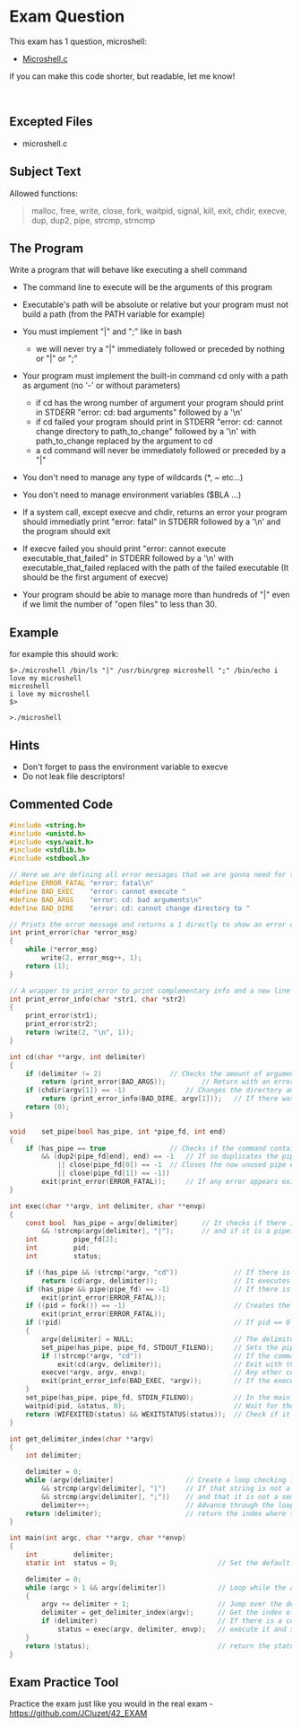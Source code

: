 # Exam Question

This exam has 1 question, microshell:

- [Microshell.c](https://github.com/pasqualerossi/42-School-Exam-Rank-04/blob/main/microshell.c)

if you can make this code shorter, but readable, let me know!

<br>

## Excepted Files

- microshell.c

## Subject Text

Allowed functions: 

> malloc, free, write, close, fork, waitpid, signal, kill, exit, chdir, execve, dup, dup2, pipe, strcmp, strncmp


## The Program
Write a program that will behave like executing a shell command

- The command line to execute will be the arguments of this program

- Executable's path will be absolute or relative but your program must not build a path (from the PATH variable for example)

- You must implement "|" and ";" like in bash
	- we will never try a "|" immediately followed or preceded by nothing or "|" or ";"

- Your program must implement the built-in command cd only with a path as argument (no '-' or without parameters)
	- if cd has the wrong number of argument your program should print in STDERR "error: cd: bad arguments" followed by a '\n'
	- if cd failed your program should print in STDERR "error: cd: cannot change directory to path_to_change" followed by a '\n' with path_to_change replaced by the argument to cd
	- a cd command will never be immediately followed or preceded by a "|"

- You don't need to manage any type of wildcards (*, ~ etc...)

- You don't need to manage environment variables ($BLA ...)

- If a system call, except execve and chdir, returns an error your program should immediatly print "error: fatal" in STDERR followed by a '\n' and the program should exit

- If execve failed you should print "error: cannot execute executable_that_failed" in STDERR followed by a '\n' with executable_that_failed replaced with the path of the failed executable (It should be the first argument of execve)

- Your program should be able to manage more than hundreds of "|" even if we limit the number of "open files" to less than 30.

## Example

for example this should work:
```
$>./microshell /bin/ls "|" /usr/bin/grep microshell ";" /bin/echo i love my microshell
microshell
i love my microshell
$>

>./microshell 
```

## Hints
- Don't forget to pass the environment variable to execve
- Do not leak file descriptors!

## Commented Code

```c
#include <string.h>
#include <unistd.h>
#include <sys/wait.h>
#include <stdlib.h>
#include <stdbool.h>

// Here we are defining all error messages that we are gonna need for the microshell
#define ERROR_FATAL	"error: fatal\n"
#define BAD_EXEC	"error: cannot execute "
#define BAD_ARGS	"error: cd: bad arguments\n"
#define BAD_DIRE	"error: cd: cannot change directory to "

// Prints the error message and returns a 1 directly to show an error occurring
int	print_error(char *error_msg)
{
	while (*error_msg)
		write(2, error_msg++, 1);
	return (1);
}

// A wrapper to print_error to print complementary info and a new line at the end
int	print_error_info(char *str1, char *str2)
{
	print_error(str1);
	print_error(str2);
	return (write(2, "\n", 1));
}

int	cd(char **argv, int delimiter)
{
	if (delimiter != 2)					// Checks the amount of arguments
		return (print_error(BAD_ARGS));			// Return with an error message stating that the arguments are wrong
	if (chdir(argv[1]) == -1)				// Changes the directory and check if an error occurs
		return (print_error_info(BAD_DIRE, argv[1]));	// If there was an error print the error message
	return (0);
}

void	set_pipe(bool has_pipe, int *pipe_fd, int end)
{
	if (has_pipe == true				// Checks if the command contains a pipe
		&& (dup2(pipe_fd[end], end) == -1	// If so duplicates the pipe end to the standard end and checks for error
			|| close(pipe_fd[0]) == -1	// Closes the now unused pipe ends and checks for errors
			|| close(pipe_fd[1]) == -1))
		exit(print_error(ERROR_FATAL));		// If any error appears exit with the fatal error message
}

int	exec(char **argv, int delimiter, char **envp)
{
	const bool	has_pipe = argv[delimiter]		// It checks if there is a delimiter
		&& !strcmp(argv[delimiter], "|");		// and if it is a pipe.
	int			pipe_fd[2];
	int			pid;
	int			status;

	if (!has_pipe && !strcmp(*argv, "cd"))				// If there is not a pipe and our command is cd
		return (cd(argv, delimiter));					// It executes cd
	if (has_pipe && pipe(pipe_fd) == -1)				// If there is a Pipe it creates the pipe and check that the creation was a success
		exit(print_error(ERROR_FATAL));
	if ((pid = fork()) == -1)							// Creates the fork and checks for errors in its creation
		exit(print_error(ERROR_FATAL));
	if (!pid)											// If pid == 0 it is the child process
	{
		argv[delimiter] = NULL;							// The delimiter is set to NULL, that way any function that uses the arguments, can't look pass the delimiter
		set_pipe(has_pipe, pipe_fd, STDOUT_FILENO);		// Sets the pipe to output information
		if (!strcmp(*argv, "cd"))						// If the command is cd
			exit(cd(argv, delimiter));					// Exit with the exit code generated by executing cd.
		execve(*argv, argv, envp);						// Any other command is executed by Execve
		exit(print_error_info(BAD_EXEC, *argv));		// If the execution failed exit with the error message informing what it tried to execute
	}
	set_pipe(has_pipe, pipe_fd, STDIN_FILENO);			// In the main proccess prepare the pipe to Read from the input side
	waitpid(pid, &status, 0);							// Wait for the child to execute and save its status
	return (WIFEXITED(status) && WEXITSTATUS(status));	// Check if it exited normally and return its exit status
}

int	get_delimiter_index(char **argv)
{
	int	delimiter;

	delimiter = 0;
	while (argv[delimiter]					// Create a loop checking if there is still a string
		&& strcmp(argv[delimiter], "|")		// If that string is not a Pipe
		&& strcmp(argv[delimiter], ";"))	// and that it is not a semicolon either
		delimiter++;						// Advance through the loop
	return (delimiter);						// return the index where there is no more strings or you found a pipe / semicolon
}

int	main(int argc, char **argv, char **envp)
{
	int			delimiter;
	static int	status = 0;							// Set the default status in case nothing is executed to 0

	delimiter = 0;
	while (argc > 1 && argv[delimiter])				// Loop while the arguments given were at least 1 and we still have arguments to loop through
	{
		argv += delimiter + 1;						// Jump over the delimiter / first argument (the exucutable path / name)
		delimiter = get_delimiter_index(argv);		// Get the index of the next delimiter (NULL, ';', '|')
		if (delimiter)								// If there is a command between delimiters
			status = exec(argv, delimiter, envp);	// execute it and save the status
	}
	return (status);								// return the status of the last execution
}
```

## Exam Practice Tool

Practice the exam just like you would in the real exam - https://github.com/JCluzet/42_EXAM
